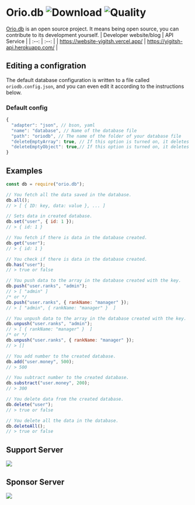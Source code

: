 # Orio.db ![Download](https://img.shields.io/npm/dt/orio.db.svg?style=flat-square) ![Quality](https://api.codacy.com/project/badge/Grade/9d3535f52e7b4bce8f70c761a27b0602)

[Orio.db](https://github.com/SherlockYigit/orio.db) is an open source project. It means being open source, you can contribute to its development yourself.
| Developer website/blog | API Service |
| :--: | :--: |
| https://website-yigitsh.vercel.app/ | https://yigitsh-api.herokuapp.com/ |

## Editing a configration

The default database configuration is written to a file called `oriodb.config.json`, and you can even edit it according to the instructions below.

### Default config

```js
{
  "adapter": "json", // bson, yaml
  "name": "database", // Name of the database file
  "path": "oriodb", // The name of the folder of your database file
  "deleteEmptyArray": true, // If this option is turned on, it deletes it from the database when the number of elements of your Array data decreases to 0.
  "deleteEmptyObject": true,// If this option is turned on, it deletes it from the database when the number of keys of your Object data decreases to 0.
}
```

## Examples

```js
const db = require("orio.db");

// You fetch all the data saved in the database.
db.all();
// > [ { ID: key, data: value }, ... ]

// Sets data in created database.
db.set("user", { id: 1 });
// > { id: 1 }

// You fetch if there is data in the database created.
db.get("user");
// > { id: 1 }

// You check if there is data in the database created.
db.has("user");
// > true or false

// You push data to the array in the database created with the key.
db.push("user.ranks", "admin");
// > [ "admin" ]
/* or */
db.push("user.ranks", { rankName: "manager" });
// > [ "admin", { rankName: "manager" }  ]

// You unpush data to the array in the database created with the key.
db.unpush("user.ranks", "admin");
// > [ { rankName: "manager" }  ]
/* or */
db.unpush("user.ranks", { rankName: "manager" });
// > []

// You add number to the created database.
db.add("user.money", 500);
// > 500

// You subtract number to the created database.
db.substract("user.money", 200);
// > 300

// You delete data from the created database.
db.delete("user");
// > true or false

// You delete all the data in the database.
db.deleteAll();
// > true or false
```

## Support Server

<a href="https://discord.gg/YdHRnsc"><img src="https://invidget.switchblade.xyz/YdHRnsc"></a>

## Sponsor Server

<a href="https://discord.gg/2mbTGR8YrX"><img src="https://invidget.switchblade.xyz/2mbTGR8YrX"></a>
